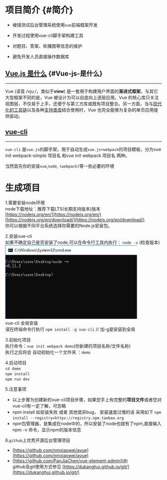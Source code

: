 # 项目简介 {#简介}

* 棱镜测试后台管理系统使用`vue`前端框架开发

* 开发过程使用vue-cli脚手架构建工具

* 对题目、答案、轮播图等信息的维护

* 避免开发人员直接操作数据库

## [Vue.js 是什么](https://cn.vuejs.org/v2/guide/#Vue-js-是什么) {#Vue-js-是什么}

---

Vue \(读音 /vjuː/，类似于**view**\) 是一套用于构建用户界面的**渐进式框架**。与其它大型框架不同的是，Vue 被设计为可以自底向上逐层应用。Vue 的核心库只关注视图层，不仅易于上手，还便于与第三方库或既有项目整合。另一方面，当与[现代化的工具链](https://cn.vuejs.org/v2/guide/single-file-components.html)以及各种[支持类库](https://github.com/vuejs/awesome-vue#libraries--plugins)结合使用时，Vue 也完全能够为复杂的单页应用提供驱动。

## [vue-cli](https://blog.csdn.net/qq_35574915/article/details/76060997)

---

`vue-cli` 是`vue.js`的脚手架，用于自动生成`vue.js+webpack`的项目模板，分为vue init webpack-simple 项目名 和vue init webpack 项目名 两种。

当然首先你的安装`vue`,`node`, `(webpack)`等一些必要的环境

# 生成项目

1.需要安装node环境  
node下载地址：推荐下载LTS\(长期支持版本\)版本  
[https://nodejs.org/en/](https://nodejs.org/en/)  
[https://nodejs.org/en/download/](https://nodejs.org/en/download/)  
你可以根据不同平台系统选择你需要的Node.js安装包。

2.安装vue-cli  
如果不确定自己是否安装了node,可以在命令行工具内执行： `node -v`  \(检查版本\)  
![](/assets/import.png)  
vue-cli 全局安装  
请在终端命令行执行 `npm install -g vue-cli`    // 加-g是安装到全局

3.初始化项目  
执行命令：`vue init webpack demo`\(你新建的项目名称/文件名称\)  
执行之后将会 自动初始化一个文件夹 ：`demo`

4.启动项目  
`cd demo`  
`npm install`  
`npm run dev`

5.注意事项

* 以上步骤为创建新的vue-cli项目步骤，如果您手上有完整的**项目文件**或者您对vue-cli有一定了解，可忽略
* npm install 如安装失败 或者 其他诡异bug， 安装速度过慢的话 采用如下 `npm install --registry=https://registry.npm.taobao.org`
* npm包管理器，是集成在node中的，所以安装了node也就有了npm,直接输入 npm -v 命令，显示npm的版本信息

6.`github`上优秀开源后台管理项目

* [https://github.com/nmxiaowei/avue](https://github.com/nmxiaowei/avue)
* [https://github.com/PanJiaChen/vue-element-admin](#)  
  github及git使用方式参见 [https://dukanghui.github.io/git/](https://dukanghui.github.io/git/)



